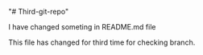 "# Third-git-repo" 

I have changed someting in README.md file

This file has changed for third time for checking branch.
